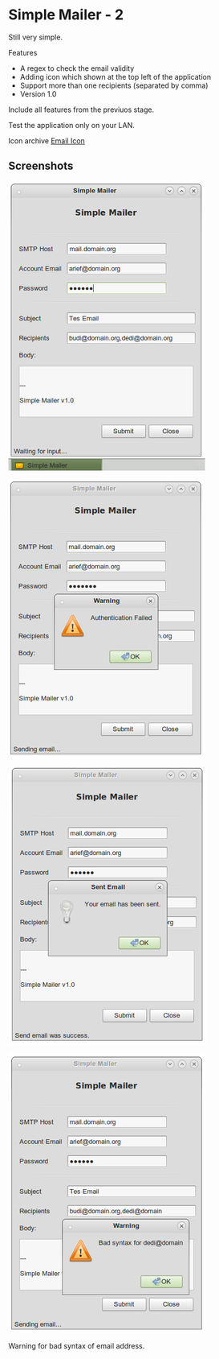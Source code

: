 
# Simple Mailer - 2

Still very simple.

Features

- A regex to check the email validity
- Adding icon which shown at the top left of the application
- Support more than one recipients (separated by comma)
- Version 1.0

Include all features from the previuos stage.

Test the application only on your LAN.

Icon archive [Email Icon](http://www.iconarchive.com/show/soft-scraps-icons-by-hopstarter/Email-icon.html)

## Screenshots

![Image 1](00.png)

![Image 2](01.png)

![Image 3](02.png)

![Image 4](03.png)

Warning for bad syntax of email address.

